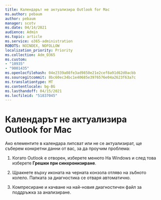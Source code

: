 ```yaml
---
title: Календарът не актуализира Outlook for Mac
ms.author: pebaum
author: pebaum
manager: scotv
ms.date: 04/14/2021
audience: Admin
ms.topic: article
ms.service: o365-administration
ROBOTS: NOINDEX, NOFOLLOW
localization_priority: Priority
ms.collection: Adm_O365
ms.custom:
- "10935"
- "9001435"
ms.openlocfilehash: 04e2339a08fe3ad9850e21e2cef8a91d62d0acbb
ms.sourcegitcommit: 8bc60ec34bc1e40685e3976576e04a2623f63a7c
ms.translationtype: MT
ms.contentlocale: bg-BG
ms.lasthandoff: 04/15/2021
ms.locfileid: "51837045"
---
```

# <a name="calendar-not-updating-outlook-for-mac"></a>Календарът не актуализира Outlook for Mac

Ако елементите в календара липсват или не се актуализират, ще съберем конкретни данни от вас, за да проучим проблема:

1. Когато Outlook е отворен, изберете менюто На Windows и след това изберете **Грешки при синхронизиране**.

1. Щракнете върху иконата на черната конзола отляво на зъбното колело. Папката за диагностика се отваря автоматично.

1. Компресиране и качване на най-новия диагностичен файл за поддръжка за анализиране.